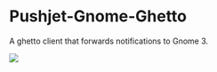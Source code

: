 # Pushjet-Gnome-Ghetto
A ghetto client that forwards notifications to Gnome 3.

![](http://i.imgur.com/LOmn6vX.png?1)
